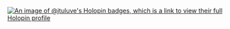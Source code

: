 [![An image of @jtuluve's Holopin badges, which is a link to view their full Holopin profile](https://holopin.me/jtuluve)](https://holopin.io/@jtuluve)

<!--
**jtuluve/jtuluve** is a ✨ _special_ ✨ repository because its `README.md` (this file) appears on your GitHub profile.

Here are some ideas to get you started:

- 🔭 I’m currently working on ...
- 🌱 I’m currently learning ...
- 👯 I’m looking to collaborate on ...
- 🤔 I’m looking for help with ...
- 💬 Ask me about ...
- 📫 How to reach me: ...
- 😄 Pronouns: ...
- ⚡ Fun fact: ...
-->
